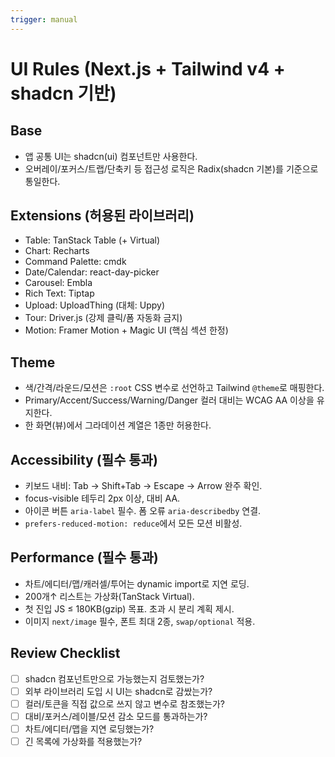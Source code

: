 ```yaml
---
trigger: manual
---
```


# UI Rules (Next.js + Tailwind v4 + shadcn 기반)

## Base
- 앱 공통 UI는 shadcn(ui) 컴포넌트만 사용한다.
- 오버레이/포커스/트랩/단축키 등 접근성 로직은 Radix(shadcn 기본)를 기준으로 통일한다.

## Extensions (허용된 라이브러리)
- Table: TanStack Table (+ Virtual)
- Chart: Recharts
- Command Palette: cmdk
- Date/Calendar: react-day-picker
- Carousel: Embla
- Rich Text: Tiptap
- Upload: UploadThing (대체: Uppy)
- Tour: Driver.js (강제 클릭/폼 자동화 금지)
- Motion: Framer Motion + Magic UI (핵심 섹션 한정)

## Theme
- 색/간격/라운드/모션은 `:root` CSS 변수로 선언하고 Tailwind `@theme`로 매핑한다.
- Primary/Accent/Success/Warning/Danger 컬러 대비는 WCAG AA 이상을 유지한다.
- 한 화면(뷰)에서 그라데이션 계열은 1종만 허용한다.

## Accessibility (필수 통과)
- 키보드 내비: Tab → Shift+Tab → Escape → Arrow 완주 확인.
- focus-visible 테두리 2px 이상, 대비 AA.
- 아이콘 버튼 `aria-label` 필수. 폼 오류 `aria-describedby` 연결.
- `prefers-reduced-motion: reduce`에서 모든 모션 비활성.

## Performance (필수 통과)
- 차트/에디터/맵/캐러셀/투어는 dynamic import로 지연 로딩.
- 200개↑ 리스트는 가상화(TanStack Virtual).
- 첫 진입 JS ≤ 180KB(gzip) 목표. 초과 시 분리 계획 제시.
- 이미지 `next/image` 필수, 폰트 최대 2종, `swap/optional` 적용.

## Review Checklist
- [ ] shadcn 컴포넌트만으로 가능했는지 검토했는가?
- [ ] 외부 라이브러리 도입 시 UI는 shadcn로 감쌌는가?
- [ ] 컬러/토큰을 직접 값으로 쓰지 않고 변수로 참조했는가?
- [ ] 대비/포커스/레이블/모션 감소 모드를 통과하는가?
- [ ] 차트/에디터/맵을 지연 로딩했는가?
- [ ] 긴 목록에 가상화를 적용했는가?
